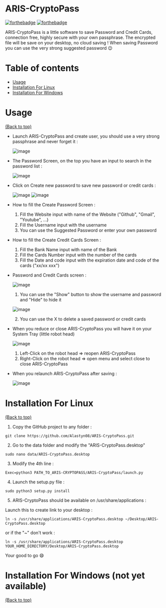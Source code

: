 # ARIS-CryptoPass

[![forthebadge](http://forthebadge.com/images/badges/made-with-python.svg)](http://forthebadge.com)
[![forthebadge](http://forthebadge.com/images/badges/built-with-love.svg)](http://forthebadge.com)

ARIS-CryptoPass is a little software to save Password and Credit Cards, connection free, highly secure with your own passphrase.
The encrypted file will be save on your desktop, no cloud saving ! 
When saving Password you can use the very strong suggested password :wink:

# Table of contents

- [Usage](#usage)
- [Installation For Linux](#installation-for-linux)
- [Installation For Windows](#installation-for-windows)

 # Usage

[(Back to top)](#table-of-contents)

- Launch ARIS-CryptoPass and create user, you should use a very strong passphrase and never forget it : 

  ![image](docs/CreateUser.png)

- The Password Screen, on the top you have an input to search in the password list : 

  ![image](docs/PasswordScreenEmpty.png)

- Click on Create new password to save new password or credit cards :

  ![image](docs/CreatePassword.png) ![image](docs/CreateCreditCards.png)

- How to fill the Create Password Screen : 
  1) Fill the Website input with name of the Website ("Github", "Gmail", "Youtube", ...)
  2) Fill the Username input with the username
  3) You can use the Suggested Password or enter your own password
  
- How to fill the Create Credit Cards Screen : 
  1) Fill the Bank Name input with name of the Bank
  2) Fill the Cards Number input with the number of the cards
  3) Fill the Date and code input with the expiration date and code of the cards ("xx/xx xxx") 

- Password and Credit Cards screen :

  ![image](docs/PasswordScreenWithPassword.png)
  
  1) You can use the "Show" button to show the username and password and "Hide" to hide it
 
    ![image](docs/PasswordScreenShowHide.png)
    
  2) You can use the X to delete a saved password or credit cards

- When you reduce or close ARIS-CryptoPass you will have it on your System Tray (little robot head)

  ![image](docs/SystemTray.png)
  
  1) Left-Click on the robot head => reopen ARIS-CryptoPass
  2) Right-Click on the robot head => open menu and select close to close ARIS-CryptoPass


- When you relaunch ARIS-CryptoPass after saving : 

  ![image](docs/AccessPage.png) 

# Installation For Linux

[(Back to top)](#table-of-contents)

1. Copy the GitHub project to any folder :

 `git clone https://github.com/Alastyn08/ARIS-CryptoPass.git`
 
2. Go to the data folder and modify the "ARIS-CryptoPass.desktop"
 
 `sudo nano data/ARIS-CryptoPass.desktop`

3. Modify the 4th line : 

 `Exec=python3 PATH_TO_ARIS-CRYPTOPASS/ARIS-CryptoPass/launch.py`

4. Launch the setup.py file :

 `sudo python3 setup.py install`

5. ARIS-CryptoPass should be available on /usr/share/applications :

Launch this to create link to your desktop : 
 
 `ln -s /usr/share/applications/ARIS-CryptoPass.desktop ~/Desktop/ARIS-CryptoPass.desktop`

or if the "~" don't work :
 
 `ln -s /usr/share/applications/ARIS-CryptoPass.desktop YOUR_HOME_DIRECTORY/Desktop/ARIS-CryptoPass.desktop`

Your good to go :smile:

# Installation For Windows (not yet available)

[(Back to top)](#table-of-contents)




